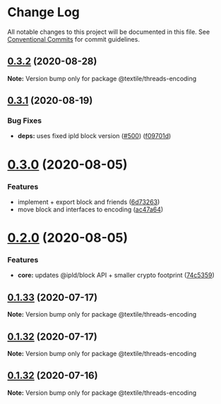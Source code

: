 # Change Log

All notable changes to this project will be documented in this file.
See [Conventional Commits](https://conventionalcommits.org) for commit guidelines.

## [0.3.2](https://github.com/textileio/js-threads/compare/@textile/threads-encoding@0.3.1...@textile/threads-encoding@0.3.2) (2020-08-28)

**Note:** Version bump only for package @textile/threads-encoding





## [0.3.1](https://github.com/textileio/js-threads/compare/@textile/threads-encoding@0.3.0...@textile/threads-encoding@0.3.1) (2020-08-19)


### Bug Fixes

* **deps:** uses fixed ipld block version ([#500](https://github.com/textileio/js-threads/issues/500)) ([f09701d](https://github.com/textileio/js-threads/commit/f09701d473157a8f5dd5c3d8f0668e2bf73cb5e5))





# [0.3.0](https://github.com/textileio/js-threads/compare/@textile/threads-encoding@0.2.0...@textile/threads-encoding@0.3.0) (2020-08-05)


### Features

* implement + export block and friends ([6d73263](https://github.com/textileio/js-threads/commit/6d73263130813ec73330d83847e9b0fdf09f72a5))
* move block and interfaces to encoding ([ac47a64](https://github.com/textileio/js-threads/commit/ac47a6495b5a9acb5340bb9949f4f666fa806a54))





# [0.2.0](https://github.com/textileio/js-threads/compare/@textile/threads-encoding@0.1.33...@textile/threads-encoding@0.2.0) (2020-08-05)


### Features

* **core:** updates @ipld/block API + smaller crypto footprint ([74c5359](https://github.com/textileio/js-threads/commit/74c5359ee6984c8e933ea9e1cdce702234138300))





## [0.1.33](https://github.com/textileio/js-threads/compare/@textile/threads-encoding@0.1.32...@textile/threads-encoding@0.1.33) (2020-07-17)

**Note:** Version bump only for package @textile/threads-encoding





## [0.1.32](https://github.com/textileio/js-threads/compare/@textile/threads-encoding@0.1.31...@textile/threads-encoding@0.1.32) (2020-07-17)

**Note:** Version bump only for package @textile/threads-encoding





## [0.1.32](https://github.com/textileio/js-threads/compare/@textile/threads-encoding@0.1.31...@textile/threads-encoding@0.1.32) (2020-07-16)

**Note:** Version bump only for package @textile/threads-encoding
